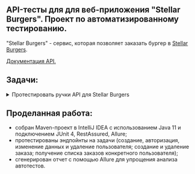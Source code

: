 ﻿## API-тесты для для веб-приложения "Stellar Burgers". Проект по автоматизированному тестированию.
 "Stellar Burgers" - сервис, которая позволяет заказать бургер в [Stellar Burgers](https://stellarburgers.nomoreparties.site/).

[Документация API.](https://code.s3.yandex.net/qa-automation-engineer/java/cheatsheets/paid-track/diplom/api-documentation.pdf)

## Задачи:

<details>
<summary> Протестировать ручки API для Stellar Burgers </summary> 

1. **Создание пользователя** `/api/auth/register`
   - создать уникального пользователя;
   - создать пользователя, который уже зарегистрирован;
   - создать пользователя и не заполнить одно из обязательных полей.

2. **Логин пользователя** `/api/auth/login`
   - логин под существующим пользователем,
   - логин с неверным логином и паролем.

3. **Изменение данных пользователя** `/api/auth/user`
   - с авторизацией,
   - без авторизации.

Для обеих ситуаций нужно проверить, что любое поле можно изменить. Для неавторизованного пользователя — ещё и то, что система вернёт ошибку.

4. **Создание заказа** `/api/orders`
   - с авторизацией,
   - без авторизации,
   - с ингредиентами,
   - без ингредиентов,
   - с неверным хешем ингредиентов.

5. **Получение заказов конкретного пользователя** `/api/orders`
   - авторизованный пользователь,
   - неавторизованный пользователь.
   
***
</details>

## Проделанная работа:
- собран Maven-проект в IntelliJ IDEA с использованием Java 11 и подключением JUnit 4, RestAssured, Allure;
- протестированы эндпойнты на задачи (создание, авторизация, изменение данных и удаление пользователя; создание и удаление заказа; получение списка заказов конкретного пользователя);
- сгенерирован отчет с помощью Allure для упрощения анализа автотестов.
